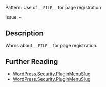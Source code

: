 Pattern: Use of `__FILE__` for page registration

Issue: -

## Description

Warns about `__FILE__` for page registration.

## Further Reading

* [WordPress.Security.PluginMenuSlug](https://vip.wordpress.com/documentation/vip-go/code-review-blockers-warnings-notices/#using-__file__-for-page-registration)
* [WordPress.Security.PluginMenuSlug](https://github.com/WordPress/WordPress-Coding-Standards/tree/develop/WordPress/Sniffs/Security/PluginMenuSlugSniff.php)